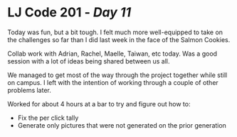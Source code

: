 # LJ Code 201 - *Day 11*

Today was fun, but a bit tough. I felt much more well-equipped to take on the challenges so far than I did last week in the face of the Salmon Cookies.

Collab work with Adrian, Rachel, Maelle, Taiwan, etc today. Was a good session with a lot of ideas being shared between us all.

We managed to get most of the way through the project together while still on campus. I left with the intention of working through a couple of other problems later.

Worked for about 4 hours at a bar to try and figure out how to:

- Fix the per click tally
- Generate only pictures that were not generated on the prior generation
